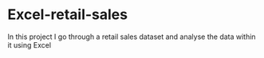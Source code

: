 # Excel-retail-sales
In this project I go through a retail sales dataset and analyse the data within it using Excel
